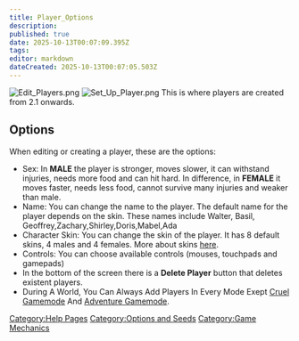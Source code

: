 ```yaml
---
title: Player_Options
description: 
published: true
date: 2025-10-13T00:07:09.395Z
tags: 
editor: markdown
dateCreated: 2025-10-13T00:07:05.503Z
---
```


![Edit_Players.png](Edit_Players.png "Edit_Players.png")
![Set_Up_Player.png](Set_Up_Player.png "Set_Up_Player.png") This is
where players are created from 2.1 onwards.

## Options

When editing or creating a player, these are the options:

  - Sex: In **MALE** the player is stronger, moves slower, it can
    withstand injuries, needs more food and can hit hard. In difference,
    in **FEMALE** it moves faster, needs less food, cannot survive many
    injuries and weaker than male.
  - Name: You can change the name to the player. The default name for
    the player depends on the skin. These names include Walter, Basil,
    Geoffrey,Zachary,Shirley,Doris,Mabel,Ada
  - Character Skin: You can change the skin of the player. It has 8
    default skins, 4 males and 4 females. More about skins
    [here](Skins "wikilink").
  - Controls: You can choose available controls (mouses, touchpads and
    gamepads)
  - In the bottom of the screen there is a **Delete Player** button that
    deletes existent players.
  - During A World, You Can Always Add Players In Every Mode Exept
    [Cruel Gamemode](../Recipaedia/Construction/Mechanics/Cruel_Gamemode.md "wikilink") And [Adventure
    Gamemode](../Recipaedia/Construction/Mechanics/Adventure_Gamemode.md "wikilink").

[Category:Help Pages](Category:Help_Pages "wikilink") [Category:Options
and Seeds](Category:Options_and_Seeds "wikilink") [Category:Game
Mechanics](Category:Game_Mechanics "wikilink")